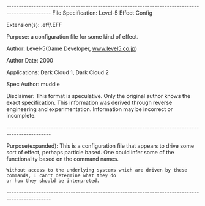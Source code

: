 *------------------------------------------------------------------------------------------------*
File Specification:		Level-5 Effect Config

Extension(s):			.eff/.EFF

Purpose:			a configuration file for some kind of effect.

Author:				Level-5(Game Developer, www.level5.co.jp)

Author Date:			2000

Applications:			Dark Cloud 1, Dark Cloud 2

Spec Author:			muddle

Disclaimer:				This format is speculative. Only the original author knows the exact specification.
	This information was derived through reverse engineering and experimentation. Information may be incorrect or	
	incomplete.

*------------------------------------------------------------------------------------------------*

Purpose(expanded):		This is a configuration file that appears to drive some sort of effect, perhaps particle
	based. One could infer some of the functionality based on the command names.
	
	Without access to the underlying systems which are driven by these commands, I can't determine what they do
	or how they should be interpreted.
	
*------------------------------------------------------------------------------------------------*